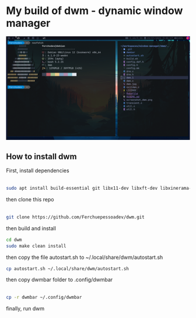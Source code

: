 # My build of dwm - dynamic window manager

![Build de dwm](./screenshot_dwm.png)

## How to install dwm

First, install dependencies

```bash

sudo apt install build-essential git libx11-dev libxft-dev libxinerama-dev

```

then clone this repo

```bash

git clone https://github.com/Ferchuepessoadev/dwm.git

```

then build and install

```bash
cd dwm
sudo make clean install
```

then copy the file autostart.sh to ~/.local/share/dwm/autostart.sh

```bash
cp autostart.sh ~/.local/share/dwm/autostart.sh
```

then copy dwmbar folder to .config/dwmbar

```bash

cp -r dwmbar ~/.config/dwmbar

```

finally, run dwm
